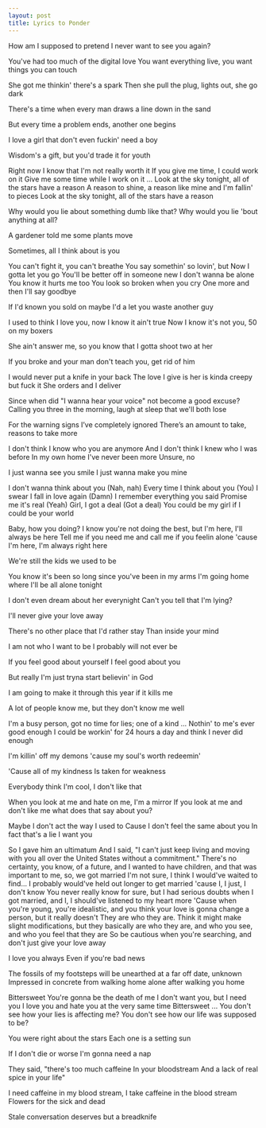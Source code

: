 ```yaml
---
layout: post
title: Lyrics to Ponder
---
```


How am I supposed to pretend
I never want to see you again?

You've had too much of the digital love
You want everything live, you want things you can touch

She got me thinkin' there's a spark
Then she pull the plug, lights out, she go dark

There's a time when every man draws a line down in the sand

But every time a problem ends, another one begins

I love a girl that don't even fuckin' need a boy

Wisdom's a gift, but you'd trade it for youth

Right now I know that I'm not really worth it
If you give me time, I could work on it
Give me some time while I work on it
...
Look at the sky tonight, all of the stars have a reason
A reason to shine, a reason like mine and I'm fallin' to pieces
Look at the sky tonight, all of the stars have a reason

Why would you lie about something dumb like that?
Why would you lie 'bout anything at all?

A gardener told me some plants move

Sometimes, all I think about is you

You can't fight it, you can't breathe
You say somethin' so lovin', but
Now I gotta let you go
You'll be better off in someone new
I don't wanna be alone
You know it hurts me too
You look so broken when you cry
One more and then I'll say goodbye

If I'd known you sold on maybe
I'd a let you waste another guy

I used to think I love you, now I know it ain't true
Now I know it's not you, 50 on my boxers

She ain't answer me, so you know that I gotta shoot two at her

If you broke and your man don't teach you, get rid of him

I would never put a knife in your back
The love I give is her is kinda creepy but fuck it
She orders and I deliver

Since when did "I wanna hear your voice" not become a good excuse?
Calling you three in the morning, laugh at sleep that we'll both lose

For the warning signs I’ve completely ignored
There’s an amount to take, reasons to take more

I don't think I know who you are anymore
And I don't think I knew who I was before
In my own home I've never been more
Unsure, no

I just wanna see you smile
I just wanna make you mine

I don't wanna think about you (Nah, nah)
Every time I think about you (You)
I swear I fall in love again (Damn)
I remember everything you said
Promise me it's real (Yeah)
Girl, I got a deal (Got a deal)
You could be my girl if I could be your world

Baby, how you doing? I know you're not doing the best, but I'm here, I'll always be here
Tell me if you need me and call me if you feelin alone 'cause I'm here, I'm always right here

We're still the kids we used to be

You know it's been so long since you've been in my arms
I'm going home where I'll be all alone tonight

I don't even dream about her everynight
Can't you tell that I'm lying?

I'll never give your love away

There's no other place that I'd rather stay
Than inside your mind

I am not who I want to be
I probably will not ever be

If you feel good about yourself
I feel good about you

But really I'm just tryna start believin' in God

I am going to make it through this year if it kills me

A lot of people know me, but they don't know me well

I'm a busy person, got no time for lies; one of a kind
...
Nothin' to me's ever good enough
I could be workin' for 24 hours a day and think I never did enough

I'm killin' off my demons 'cause my soul's worth redeemin'

'Cause all of my kindness
Is taken for weakness

Everybody think I'm cool, I don't like that

When you look at me and hate on me, I'm a mirror
If you look at me and don't like me what does that say about you?

Maybe I don't act the way I used to
Cause I don't feel the same about you
In fact that's a lie
I want you

So I gave him an ultimatum
And I said, "I can't just keep living and moving with you all over the United States without a commitment."
There's no certainty, you know, of a future, and I wanted to have children, and that was important to me, so, we got married
I'm not sure, I think I would've waited to find...
I probably would've held out longer to get married 'cause I, I just, I don't know
You never really know for sure, but I had serious doubts when I got married, and I, I should've listened to my heart more
'Cause when you're young, you're idealistic, and you think your love is gonna change a person, but it really doesn't
They are who they are. Think it might make slight modifications, but they basically are who they are, and who you see, and who you feel that they are
So be cautious when you're searching, and don't just give your love away

I love you always
Even if you're bad news

The fossils of my footsteps will be unearthed at a far off date, unknown
Impressed in concrete from walking home alone after walking you home

Bittersweet
You're gonna be the death of me
I don't want you, but I need you
I love you and hate you at the very same time
Bittersweet
...
You don't see how your lies is affecting me?
You don't see how our life was supposed to be?

You were right about the stars
Each one is a setting sun

If I don't die or worse
I'm gonna need a nap

They said, "there's too much caffeine
In your bloodstream
And a lack of real spice in your life"

I need caffeine in my blood stream, I take caffeine in the blood stream
Flowers for the sick and dead

Stale conversation deserves but a breadknife
